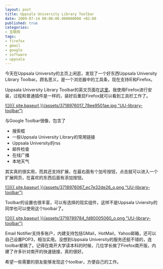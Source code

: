 ```yaml
---
layout: post
title: Uppsala University Library Toolbar
date: 2009-07-14 00:00:00.000000000 +02:00
published: true
categories:
- 互联网
tags:
- firefox
- gmail
- google
- software
- uppsala
---
```


今天在Uppsala University的主页上闲逛，发现了一个好东西Uppsala University Library Toolbar。顾名思义，是一个浏览器中的工具条，现在支持IE和Firefox。

Uppsala University Library Toolbar的英文页面在[这里](http://www.ub.uu.se/toolbar/english.cfm "Library Toolbar")。我使用Firefox进行安装，过程和普通插件是一样的，装好后重启Firefox就可以看到工具栏工作了。

[![]({{ site.baseurl }}/assets/3718976017_78ee9501ae.jpg "UU-library-toolbar")](http://farm3.static.flickr.com/2620/3718976017_78ee9501ae.jpg)

与Google Toolbar很像，包含了

*   搜索框
*   一些Uppsala University Library的常用链接
*   Uppsala University的rss
*   邮件检查
*   在线广播
*   本地天气

其实真的很实用，而其还支持扩展，在最右面有个加号按钮，点击就可以进入一个扩展网页，在喜欢的东西后面有添加按钮。

[![]({{ site.baseurl }}/assets/3718976067_ec7e32de26_o.png "UU-library-toolbar")](http://farm3.static.flickr.com/2502/3718976067_ec7e32de26_o.png)

Toolbar的设置也很丰富，可以有选择的现实组件，这样不是Uppsala Uviersity的同学也可以使用这个toolbar了。

[![]({{ site.baseurl }}/assets/3719789784_fd80005060_o.png "UU-library-toolbar")](http://farm3.static.flickr.com/2452/3719789784_fd80005060_o.png)

Email Notifier支持多账户，内建支持包括GMail，HotMail，Yahoo邮箱，还可以自己设置POP3，相当实用。没想到Uppsala University的服务还挺不错的，连toolbar都搞了。记得在南开大学读本科的时候，几位学长做了Firefox南开版，内建了许多针对南开的快速链接，真的很好。

希望一些需要的朋友能够发现这个toolbar，方便自己的工作。
